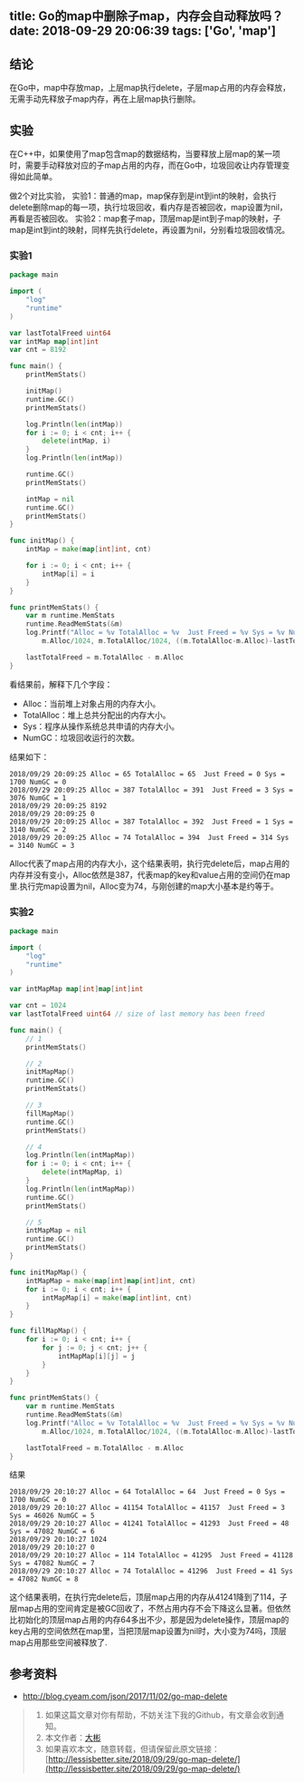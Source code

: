 title: Go的map中删除子map，内存会自动释放吗？
date: 2018-09-29 20:06:39
tags: ['Go', 'map']
-----

结论
--------
在Go中，map中存放map，上层map执行delete，子层map占用的内存会释放，无需手动先释放子map内存，再在上层map执行删除。

实验
--------

在C++中，如果使用了map包含map的数据结构，当要释放上层map的某一项时，需要手动释放对应的子map占用的内存，而在Go中，垃圾回收让内存管理变得如此简单。

做2个对比实验，
实验1：普通的map，map保存到是int到int的映射，会执行delete删除map的每一项，执行垃圾回收，看内存是否被回收，map设置为nil，再看是否被回收。
实验2：map套子map，顶层map是int到子map的映射，子map是int到int的映射，同样先执行delete，再设置为nil，分别看垃圾回收情况。

### 实验1
```go
package main

import (
	"log"
	"runtime"
)

var lastTotalFreed uint64
var intMap map[int]int
var cnt = 8192

func main() {
	printMemStats()

	initMap()
	runtime.GC()
	printMemStats()

	log.Println(len(intMap))
	for i := 0; i < cnt; i++ {
		delete(intMap, i)
	}
	log.Println(len(intMap))

	runtime.GC()
	printMemStats()

	intMap = nil
	runtime.GC()
	printMemStats()
}

func initMap() {
	intMap = make(map[int]int, cnt)

	for i := 0; i < cnt; i++ {
		intMap[i] = i
	}
}

func printMemStats() {
	var m runtime.MemStats
	runtime.ReadMemStats(&m)
	log.Printf("Alloc = %v TotalAlloc = %v  Just Freed = %v Sys = %v NumGC = %v\n",
		m.Alloc/1024, m.TotalAlloc/1024, ((m.TotalAlloc-m.Alloc)-lastTotalFreed)/1024, m.Sys/1024, m.NumGC)

	lastTotalFreed = m.TotalAlloc - m.Alloc
}
```

看结果前，解释下几个字段：
- Alloc：当前堆上对象占用的内存大小。
- TotalAlloc：堆上总共分配出的内存大小。
- Sys：程序从操作系统总共申请的内存大小。
- NumGC：垃圾回收运行的次数。

结果如下：
```
2018/09/29 20:09:25 Alloc = 65 TotalAlloc = 65  Just Freed = 0 Sys = 1700 NumGC = 0
2018/09/29 20:09:25 Alloc = 387 TotalAlloc = 391  Just Freed = 3 Sys = 3076 NumGC = 1
2018/09/29 20:09:25 8192
2018/09/29 20:09:25 0
2018/09/29 20:09:25 Alloc = 387 TotalAlloc = 392  Just Freed = 1 Sys = 3140 NumGC = 2
2018/09/29 20:09:25 Alloc = 74 TotalAlloc = 394  Just Freed = 314 Sys = 3140 NumGC = 3
```

Alloc代表了map占用的内存大小，这个结果表明，执行完delete后，map占用的内存并没有变小，Alloc依然是387，代表map的key和value占用的空间仍在map里.执行完map设置为nil，Alloc变为74，与刚创建的map大小基本是约等于。

### 实验2

```go
package main

import (
	"log"
	"runtime"
)

var intMapMap map[int]map[int]int

var cnt = 1024
var lastTotalFreed uint64 // size of last memory has been freed

func main() {
	// 1
	printMemStats()

	// 2
	initMapMap()
	runtime.GC()
	printMemStats()

	// 3
	fillMapMap()
	runtime.GC()
	printMemStats()

	// 4
	log.Println(len(intMapMap))
	for i := 0; i < cnt; i++ {
		delete(intMapMap, i)
	}
	log.Println(len(intMapMap))
	runtime.GC()
	printMemStats()

	// 5
	intMapMap = nil
	runtime.GC()
	printMemStats()
}

func initMapMap() {
	intMapMap = make(map[int]map[int]int, cnt)
	for i := 0; i < cnt; i++ {
		intMapMap[i] = make(map[int]int, cnt)
	}
}

func fillMapMap() {
	for i := 0; i < cnt; i++ {
		for j := 0; j < cnt; j++ {
			intMapMap[i][j] = j
		}
	}
}

func printMemStats() {
	var m runtime.MemStats
	runtime.ReadMemStats(&m)
	log.Printf("Alloc = %v TotalAlloc = %v  Just Freed = %v Sys = %v NumGC = %v\n",
		m.Alloc/1024, m.TotalAlloc/1024, ((m.TotalAlloc-m.Alloc)-lastTotalFreed)/1024, m.Sys/1024, m.NumGC)

	lastTotalFreed = m.TotalAlloc - m.Alloc
}
```
结果
```
2018/09/29 20:10:27 Alloc = 64 TotalAlloc = 64  Just Freed = 0 Sys = 1700 NumGC = 0
2018/09/29 20:10:27 Alloc = 41154 TotalAlloc = 41157  Just Freed = 3 Sys = 46026 NumGC = 5
2018/09/29 20:10:27 Alloc = 41241 TotalAlloc = 41293  Just Freed = 48 Sys = 47082 NumGC = 6
2018/09/29 20:10:27 1024
2018/09/29 20:10:27 0
2018/09/29 20:10:27 Alloc = 114 TotalAlloc = 41295  Just Freed = 41128 Sys = 47082 NumGC = 7
2018/09/29 20:10:27 Alloc = 74 TotalAlloc = 41296  Just Freed = 41 Sys = 47082 NumGC = 8
```

这个结果表明，在执行完delete后，顶层map占用的内存从41241降到了114，子层map占用的空间肯定是被GC回收了，不然占用内存不会下降这么显著。但依然比初始化的顶层map占用的内存64多出不少，那是因为delete操作，顶层map的key占用的空间依然在map里，当把顶层map设置为nil时，大小变为74吗，顶层map占用那些空间被释放了.


参考资料 
---------------
- http://blog.cyeam.com/json/2017/11/02/go-map-delete

> 1. 如果这篇文章对你有帮助，不妨关注下我的Github，有文章会收到通知。
> 2. 本文作者：[大彬](http://lessisbetter.site/about/)
> 3. 如果喜欢本文，随意转载，但请保留此原文链接：[http://lessisbetter.site/2018/09/29/go-map-delete/](http://lessisbetter.site/2018/09/29/go-map-delete/)